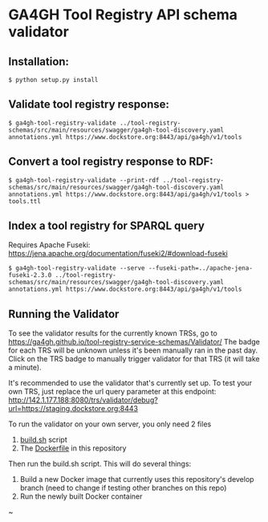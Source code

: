 # GA4GH Tool Registry API schema validator

## Installation:

```
$ python setup.py install
```

## Validate tool registry response:

```
$ ga4gh-tool-registry-validate ../tool-registry-schemas/src/main/resources/swagger/ga4gh-tool-discovery.yaml annotations.yml https://www.dockstore.org:8443/api/ga4gh/v1/tools
```

## Convert a tool registry response to RDF:

```
$ ga4gh-tool-registry-validate --print-rdf ../tool-registry-schemas/src/main/resources/swagger/ga4gh-tool-discovery.yaml annotations.yml https://www.dockstore.org:8443/api/ga4gh/v1/tools > tools.ttl
```

## Index a tool registry for SPARQL query

Requires Apache Fuseki: https://jena.apache.org/documentation/fuseki2/#download-fuseki

```
$ ga4gh-tool-registry-validate --serve --fuseki-path=../apache-jena-fuseki-2.3.0 ../tool-registry-schemas/src/main/resources/swagger/ga4gh-tool-discovery.yaml annotations.yml https://www.dockstore.org:8443/api/ga4gh/v1/tools
```

## Running the Validator

To see the validator results for the currently known TRSs, go to https://ga4gh.github.io/tool-registry-service-schemas/Validator/
The badge for each TRS  will be unknown unless it's been manually ran in the past day.  Click on the TRS badge to manually trigger validator for that TRS (it will take a minute).

It's recommended to use the validator that's currently set up.  To test your own TRS, just replace the url query parameter at this endpoint: http://142.1.177.188:8080/trs/validator/debug?url=https://staging.dockstore.org:8443

To run the validator on your own server, you only need 2 files
1.  [build.sh](../build.sh) script
2.  The [Dockerfile](../Dockerfile) in this repository

Then run the build.sh script.  This will do several things:
1. Build a new Docker image that currently uses this repository's develop branch (need to change if testing other branches on this repo)
2. Run the newly built Docker container

~                                                                                                   
